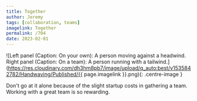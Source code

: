 ```yaml
---
title: Together
author: Jeremy
tags: [collaboration, teams]
imagelink: Together
permalink: /704
date: 2023-02-01
---
```


![Left panel (Caption: On your own): A person moving against a headwind. Right panel (Caption: On a team): A person running with a tailwind.](https://res.cloudinary.com/dh3hm8pb7/image/upload/q_auto:best/v1535842782/Handwaving/Published/{{ page.imagelink }}.png){: .centre-image }

Don't go at it alone because of the slight startup costs in gathering a team. Working with a great team is so rewarding.
